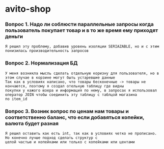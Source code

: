 # avito-shop

### Вопрос 1. Надо ли соблюсти параллельные запросы когда пользователь покупает товар и в то же время ему приходят деньги
    Я решил эту проблему, добавив уровень изоляции SERIAZABLE, но и с этим понизилась производительность запросов
### Вопрос 2. Нормализация БД
    У меня возникла мысль сделать отдельную коризну для пользователя, но в этом случае в корзине могут быть устаревшие данные 
    Так как в условиях написано, что товары бесконечные -> товары не кончаются, поэтому я создал отельную таблицу где видны
    покупки у кажого юзера и информация по нему, в запросах я использовал оператор JOIN чтобы соединить эту таблицу с таблцой магазина
    по item_id
### Вопрос 3. Возник вопрос по ценам нам товары и соответственно баланс, что если добавяться копейки, валюта будет разная
    Я решил оставить как есть int, так как в условиях четко не прописано. Но конечно лучше подход сделать структур с
    целой частью и копейками или только с копейками или центами